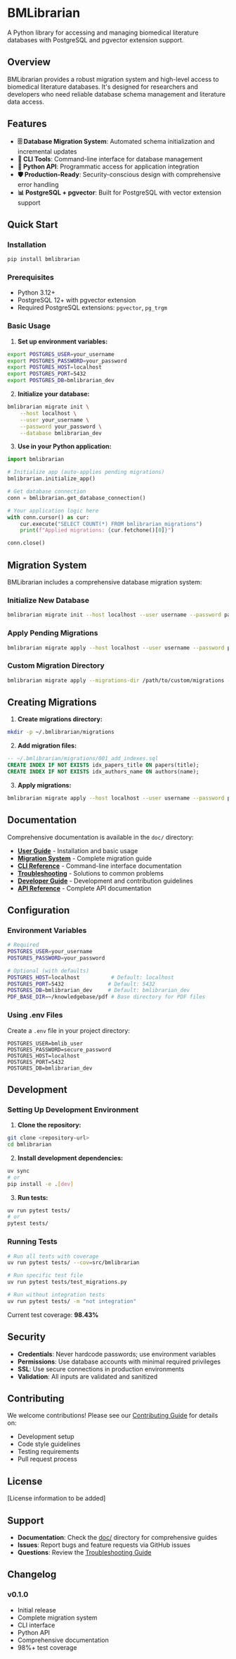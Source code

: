 # BMLibrarian

A Python library for accessing and managing biomedical literature databases with PostgreSQL and pgvector extension support.

## Overview

BMLibrarian provides a robust migration system and high-level access to biomedical literature databases. It's designed for researchers and developers who need reliable database schema management and literature data access.

## Features

- **🗄️ Database Migration System**: Automated schema initialization and incremental updates
- **🔧 CLI Tools**: Command-line interface for database management
- **🐍 Python API**: Programmatic access for application integration
- **🛡️ Production-Ready**: Security-conscious design with comprehensive error handling
- **📊 PostgreSQL + pgvector**: Built for PostgreSQL with vector extension support

## Quick Start

### Installation

```bash
pip install bmlibrarian
```

### Prerequisites

- Python 3.12+
- PostgreSQL 12+ with pgvector extension
- Required PostgreSQL extensions: `pgvector`, `pg_trgm`

### Basic Usage

1. **Set up environment variables:**
```bash
export POSTGRES_USER=your_username
export POSTGRES_PASSWORD=your_password
export POSTGRES_HOST=localhost
export POSTGRES_PORT=5432
export POSTGRES_DB=bmlibrarian_dev
```

2. **Initialize your database:**
```bash
bmlibrarian migrate init \
    --host localhost \
    --user your_username \
    --password your_password \
    --database bmlibrarian_dev
```

3. **Use in your Python application:**
```python
import bmlibrarian

# Initialize app (auto-applies pending migrations)
bmlibrarian.initialize_app()

# Get database connection
conn = bmlibrarian.get_database_connection()

# Your application logic here
with conn.cursor() as cur:
    cur.execute("SELECT COUNT(*) FROM bmlibrarian_migrations")
    print(f"Applied migrations: {cur.fetchone()[0]}")

conn.close()
```

## Migration System

BMLibrarian includes a comprehensive database migration system:

### Initialize New Database
```bash
bmlibrarian migrate init --host localhost --user username --password password --database mydb
```

### Apply Pending Migrations
```bash
bmlibrarian migrate apply --host localhost --user username --password password --database mydb
```

### Custom Migration Directory
```bash
bmlibrarian migrate apply --migrations-dir /path/to/custom/migrations --host localhost --user username --password password --database mydb
```

## Creating Migrations

1. **Create migrations directory:**
```bash
mkdir -p ~/.bmlibrarian/migrations
```

2. **Add migration files:**
```sql
-- ~/.bmlibrarian/migrations/001_add_indexes.sql
CREATE INDEX IF NOT EXISTS idx_papers_title ON papers(title);
CREATE INDEX IF NOT EXISTS idx_authors_name ON authors(name);
```

3. **Apply migrations:**
```bash
bmlibrarian migrate apply --host localhost --user username --password password --database mydb
```

## Documentation

Comprehensive documentation is available in the `doc/` directory:

- **[User Guide](doc/users/getting_started.md)** - Installation and basic usage
- **[Migration System](doc/users/migration_system.md)** - Complete migration guide
- **[CLI Reference](doc/users/cli_reference.md)** - Command-line interface documentation
- **[Troubleshooting](doc/users/troubleshooting.md)** - Solutions to common problems
- **[Developer Guide](doc/developers/contributing.md)** - Development and contribution guidelines
- **[API Reference](doc/developers/api_reference.md)** - Complete API documentation

## Configuration

### Environment Variables

```bash
# Required
POSTGRES_USER=your_username
POSTGRES_PASSWORD=your_password

# Optional (with defaults)
POSTGRES_HOST=localhost          # Default: localhost
POSTGRES_PORT=5432              # Default: 5432
POSTGRES_DB=bmlibrarian_dev     # Default: bmlibrarian_dev
PDF_BASE_DIR=~/knowledgebase/pdf # Base directory for PDF files
```

### Using .env Files

Create a `.env` file in your project directory:
```env
POSTGRES_USER=bmlib_user
POSTGRES_PASSWORD=secure_password
POSTGRES_HOST=localhost
POSTGRES_PORT=5432
POSTGRES_DB=bmlibrarian_dev
```

## Development

### Setting Up Development Environment

1. **Clone the repository:**
```bash
git clone <repository-url>
cd bmlibrarian
```

2. **Install development dependencies:**
```bash
uv sync
# or
pip install -e .[dev]
```

3. **Run tests:**
```bash
uv run pytest tests/
# or
pytest tests/
```

### Running Tests

```bash
# Run all tests with coverage
uv run pytest tests/ --cov=src/bmlibrarian

# Run specific test file
uv run pytest tests/test_migrations.py

# Run without integration tests
uv run pytest tests/ -m "not integration"
```

Current test coverage: **98.43%**

## Security

- **Credentials**: Never hardcode passwords; use environment variables
- **Permissions**: Use database accounts with minimal required privileges
- **SSL**: Use secure connections in production environments
- **Validation**: All inputs are validated and sanitized

## Contributing

We welcome contributions! Please see our [Contributing Guide](doc/developers/contributing.md) for details on:

- Development setup
- Code style guidelines
- Testing requirements
- Pull request process

## License

[License information to be added]

## Support

- **Documentation**: Check the [doc/](doc/) directory for comprehensive guides
- **Issues**: Report bugs and feature requests via GitHub issues
- **Questions**: Review the [Troubleshooting Guide](doc/users/troubleshooting.md)

## Changelog

### v0.1.0
- Initial release
- Complete migration system
- CLI interface
- Python API
- Comprehensive documentation
- 98%+ test coverage